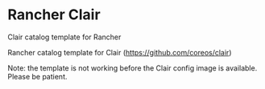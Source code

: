 # Rancher Clair
Clair catalog template for Rancher

Rancher catalog template for Clair (https://github.com/coreos/clair)

Note: the template is not working before the Clair config image is available. Please be patient.
